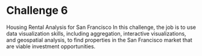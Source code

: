 # Challenge 6
Housing Rental Analysis for San Francisco
In this challenge, the job is to use data visualization skills, including aggregation, interactive visualizations, and geospatial analysis, to find properties in the San Francisco market that are viable investment opportunities.
